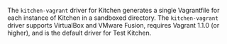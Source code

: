 The `kitchen-vagrant` driver for Kitchen generates a single Vagrantfile
for each instance of Kitchen in a sandboxed directory. The
`kitchen-vagrant` driver supports VirtualBox and VMware Fusion, requires
Vagrant 1.1.0 (or higher), and is the default driver for Test Kitchen.